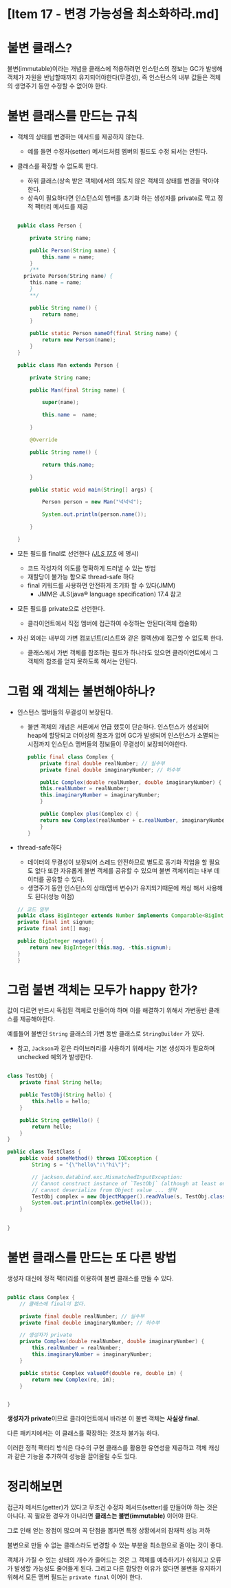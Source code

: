 # [Item 17 - 변경 가능성을 최소화하라.md]

# **불변 클래스?**

불변(immutable)이라는 개념을 클래스에 적용하려면  인스턴스의 정보는  GC가 발생해 객체가 자원을 반납할때까지 유지되어야한다(무결성), 즉  인스턴스의 내부 값들은 객체의 생명주기 동안 수정할 수 없어야 한다.

# **불변 클래스를 만드는 규칙**

- 객체의 상태를 변경하는 메서드를 제공하지 않는다.
	- 예를 들면 수정자(setter) 메서드처럼 멤버의 필드도 수정 되서는 안된다.
- 클래스를 확장할 수 없도록 한다.
	- 하위 클래스(상속 받은 객체)에서의 의도치 않은 객체의 상태를 변경을 막아야 한다.
	- 상속이 필요하다면 인스턴스의 멤버를 초기화 하는 생성자를 private로 막고 정적 팩터리 메서드를 제공

    ```java
    
    public class Person {
    
        private String name;
    
        public Person(String name) {
            this.name = name;
        }
        /**
   	  private Person(String name) {
    	this.name = name;
        }
        **/
    
        public String name() {
            return name;
        }
    		
        public static Person nameOf(final String name) {
            return new Person(name);
        }
    }
    
    public class Man extends Person {
    
        private String name;
    
        public Man(final String name) {
    
            super(name);
    
            this.name =  name;
    
        }
    
        @Override
    
        public String name() {
    
            return this.name;
    
        }
    
        public static void main(String[] args) {
    
            Person person = new Man("넉넉넉");
    
            System.out.println(person.name());
    
        }
    
    }
    
    ```

- 모든 필드를 final로 선언한다 *([JLS 17.5](https://docs.oracle.com/javase/specs/jls/se8/html/jls-17.html)* 에 명시)
	- 코드 작성자의 의도를 명확하게 드러낼 수 있는 방법
	- 재할당이 불가능 함으로 thread-safe 하다
	- final 키워드를 사용하면 안전하게 초기화 할 수 있다(JMM)
		- JMM은 JLS(java® language specification) 17.4 참고
- 모든 필드를 private으로 선언한다.
	- 클라이언트에서 직접 멤버에 접근하여 수정하는 안된다(객체 캡슐화)
- 자신 외에는 내부의 가변 컴포넌트(리스트와 갇은 컬렉션)에 접근할 수 없도록 한다.
	- 클래스에서 가변 객체를 참조하는 필드가 하나라도 있으면 클라이언트에서 그 객체의 참조를 얻지 못하도록 해서는 안된다.

# 그럼 왜 객체는 불변해야하나?

- 인스턴스 멤버들의 무결성이 보장된다.
	- 불변 객체의 개념은 서론에서 언급 했듯이 단순하다.  인스턴스가 생성되어 heap에 할당되고 더이상의 참조가 없어 GC가 발생되어 인스턴스가 소멸되는 시점까지 인스턴스 멤버들의 정보들이 무결성이 보장되어야한다.

	    ```java
        public final class Complex {
            private final double realNumber; // 실수부
            private final double imaginaryNumber; // 허수부
        
            public Complex(double realNumber, double imaginaryNumber) {
            this.realNumber = realNumber;
            this.imaginaryNumber = imaginaryNumber;
            }
        
            public Complex plus(Complex c) {
            return new Complex(realNumber + c.realNumber, imaginaryNumber + c.imaginaryNumber);
            }
        }
        ```

- thread-safe하다
	- 데이터의 무결성이 보장되어 스레드 안전하므로 별도로 동기화 작업을 할 필요도 없다 또한 자유롭게 불변 객체를 공유할 수 있으며 불변 객체끼리는 내부 데이터를 공유할 수 있다.
	- 생명주기 동안 인스턴스의 상태(멤버 변수)가 유지되기때문에 캐싱 해서 사용해도 된다(성능 이점)

	```java
	// 코드 일부
	public class BigInteger extends Number implements Comparable<BigInteger> {
    private final int signum;
    private final int[] mag;
    
    public BigInteger negate() {
        return new BigInteger(this.mag, -this.signum);
    }
	}
	```

# 그럼 불변 객체는 모두가 happy 한가?

값이 다르면 반드시 독립된 객체로 만들어야 하며 이를 해결하기 위해서 가변동반 클래스를 제공해야한다.

예를들어 불변인 `String` 클래스의 가변 동반 클래스로 `StringBuilder` 가 있다.

- 참고, `Jackson`과 같은 라이브러리를 사용하기 위해서는 기본 생성자가 필요하며 unchecked 예외가 발생한다.

```java

class TestObj {
    private final String hello;

    public TestObj(String hello) {
        this.hello = hello;
    }

    public String getHello() {
        return hello;
    }
}

public class TestClass {
    public void someMethod() throws IOException {
        String s = "{\"hello\":\"hi\"}";

        // jackson.databind.exc.MismatchedInputException:
        // Cannot construct instance of `TestObj` (although at least one Creator exists):
        // cannot deserialize from Object value ... 생략
        TestObj complex = new ObjectMapper().readValue(s, TestObj.class);
        System.out.println(complex.getHello());
    }

    
}
```

# **불변 클래스를 만드는 또 다른 방법**

생성자 대신에 정적 팩터리를 이용하여 불변 클래스를 만들 수 있다.

```java

public class Complex {
    // 클래스에 final이 없다.

    private final double realNumber; // 실수부
    private final double imaginaryNumber; // 허수부

    // 생성자가 private
    private Complex(double realNumber, double imaginaryNumber) {
        this.realNumber = realNumber;
        this.imaginaryNumber = imaginaryNumber;
    }

    public static Complex valueOf(double re, double im) {
        return new Complex(re, im);
    }


}
```

**생성자가 private**이므로 클라이언트에서 바라본 이 불변 객체는 **사실상 final**.

다른 패키지에서는 이 클래스를 확장하는 것조차 불가능 하다.

이러한 정적 팩터리 방식은 다수의 구현 클래스를 활용한 유연성을 제공하고 객체 캐싱과 같은 기능을 추가하여 성능을 끌어올릴 수도 있다.

# **정리해보면**

접근자 메서드(getter)가 있다고 무조건 수정자 메서드(setter)를 만들어야 하는 것은 아니다. 꼭 필요한 경우가 아니라면	**클래스는 불변(immutable)** 이어야 한다.

그로 인해 얻는 장점이 많으며 꼭 단점을 뽑자면 특정 상황에서의 잠재적 성능 저하

불변으로 만들 수 없는 클래스라도 변경할 수 있는 부분을 최소한으로 줄이는 것이 좋다.

객체가 가질 수 있는 상태의 개수가 줄어드는 것은 그 객체를 예측하기가 쉬워지고 오류가 발생할 가능성도 줄어들게 된다. 그리고 다른 합당한 이유가 없다면 불변을 유지하기 위해서 모든 멤버 필드는 `private final` 이어야 한다.




